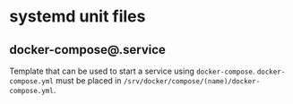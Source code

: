 # systemd unit files

## docker-compose@.service

Template that can be used to start a service using `docker-compose`. `docker-compose.yml` must be placed in `/srv/docker/compose/(name)/docker-compose.yml`.
